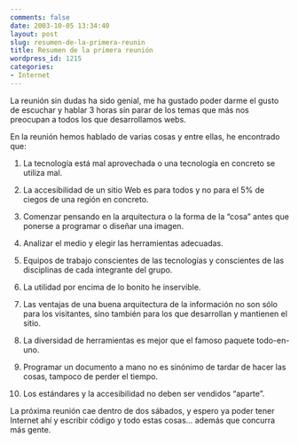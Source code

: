 ```yaml
---
comments: false
date: 2003-10-05 13:34:40
layout: post
slug: resumen-de-la-primera-reunin
title: Resumen de la primera reunión
wordpress_id: 1215
categories:
- Internet
---
```


La reunión sin dudas ha sido genial, me ha gustado poder darme el gusto de escuchar y hablar 3 horas sin parar de los temas que más nos preocupan a todos los que desarrollamos webs.





En la reunión hemos hablado de varias cosas y entre ellas, he encontrado que:







  1. La tecnología está mal aprovechada o una tecnología en concreto se utiliza mal.


  2. La accesibilidad de un sitio Web es para todos y no para el 5% de ciegos de una región en concreto.


  3. Comenzar pensando en la arquitectura o la forma de la “cosa” antes que ponerse a programar o diseñar una imagen.


  4. Analizar el medio y elegir las herramientas adecuadas.


  5. Equipos de trabajo conscientes de las tecnologías y conscientes de las disciplinas de cada integrante del grupo.


  6. La utilidad por encima de lo bonito he inservible.


  7. Las ventajas de una buena arquitectura de la información no son sólo para los visitantes, sino también para los que desarrollan y mantienen el sitio.


  8. La diversidad de herramientas es mejor que el famoso paquete todo-en-uno.


  9. Programar un documento a mano no es sinónimo de tardar de hacer las cosas, tampoco de perder el tiempo.


  10. Los estándares y la accesibilidad no deben ser vendidos “aparte”.





La próxima reunión cae dentro de dos sábados, y espero ya poder tener Internet ahí y escribir código y todo estas cosas… además que concurra más gente.




 
